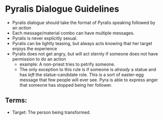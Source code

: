 # Pyralis Dialogue Guidelines

- Pyralis dialogue should take the format of Pyralis speaking followed by an *action*
- Each message/material combo can have multiple messages.
- Pyralis is never explicitly sexual. 
- Pyralis can be lightly teasing, but always acts knowing that her target enjoys the experience
- Pyralis does not get angry, but will act sternly if someone does not have permission to do an action
	- example: A non-priest tries to petrify someone. 
	- The only exception to this rule is if someone is *already* a statue and has *left* the statue-candidate role. This is a sort of easter-egg message that few people will ever see. Pyra is able to express anger that someone has stopped being her follower. 

## Terms:
- Target: The person being transformed. 
